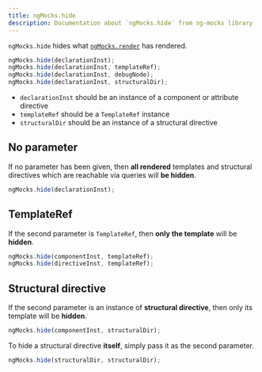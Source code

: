 ```yaml
---
title: ngMocks.hide
description: Documentation about `ngMocks.hide` from ng-mocks library
---
```


`ngMocks.hide` hides what [`ngMocks.render`](render.md) has rendered. 

```ts
ngMocks.hide(declarationInst);
ngMocks.hide(declarationInst, templateRef);
ngMocks.hide(declarationInst, debugNode);
ngMocks.hide(declarationInst, structuralDir);
```

- `declarationInst` should be an instance of a component or attribute directive
- `templateRef` should be a `TemplateRef` instance
- `structuralDir` should be an instance of a structural directive

## No parameter

If no parameter has been given, then **all rendered** templates and structural directives
which are reachable via queries will **be hidden**.

```ts
ngMocks.hide(declarationInst);
```

## TemplateRef

If the second parameter is `TemplateRef`, then **only the template** will be **hidden**.

```ts
ngMocks.hide(componentInst, templateRef);
ngMocks.hide(directiveInst, templateRef);
```

## Structural directive

If the second parameter is an instance of **structural directive**, then only its template will be **hidden**.

```ts
ngMocks.hide(componentInst, structuralDir);
```

To hide a structural directive **itself**, simply pass it as the second parameter.

```ts
ngMocks.hide(structuralDir, structuralDir);
```

